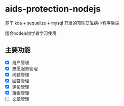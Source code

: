 # aids-protection-nodejs

基于 koa + sequelize + mysql 开发的预防艾滋病小程序后端

适合nodejs初学者学习使用

## 主要功能

- [x] 用户管理
- [x] 志愿服务管理
- [x] 问题管理
- [x] 回答管理
- [x] 评论管理
- [x] 搜索管理
- [ ] 文章管理
